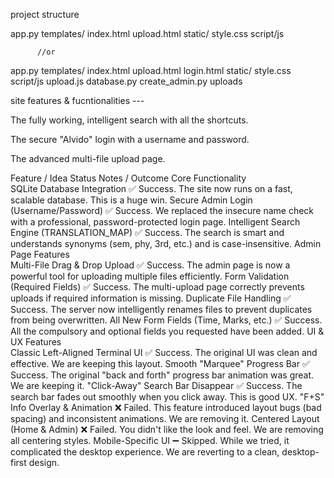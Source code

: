 project structure 

app.py
templates/
          index.html
          upload.html
static/
         style.css
         script/js

         
          //or 

app.py
templates/
         index.html
         upload.html
         login.html
static/
        style.css
        script/js
        upload.js
database.py
create_admin.py
uploads

site features & fucntionalities ---


The fully working, intelligent search with all the shortcuts.

The secure "Alvido" login with a username and password.

The advanced multi-file upload page.

Feature / Idea	Status	Notes / Outcome
Core Functionality		
SQLite Database Integration	✅	Success. The site now runs on a fast, scalable database. This is a huge win.
Secure Admin Login (Username/Password)	✅	Success. We replaced the insecure name check with a professional, password-protected login page.
Intelligent Search Engine (TRANSLATION_MAP)	✅	Success. The search is smart and understands synonyms (sem, phy, 3rd, etc.) and is case-insensitive.
Admin Page Features		
Multi-File Drag & Drop Upload	✅	Success. The admin page is now a powerful tool for uploading multiple files efficiently.
Form Validation (Required Fields)	✅	Success. The multi-upload page correctly prevents uploads if required information is missing.
Duplicate File Handling	✅	Success. The server now intelligently renames files to prevent duplicates from being overwritten.
All New Form Fields (Time, Marks, etc.)	✅	Success. All the compulsory and optional fields you requested have been added.
UI & UX Features		
Classic Left-Aligned Terminal UI	✅	Success. The original UI was clean and effective. We are keeping this layout.
Smooth "Marquee" Progress Bar	✅	Success. The original "back and forth" progress bar animation was great. We are keeping it.
"Click-Away" Search Bar Disappear	✅	Success. The search bar fades out smoothly when you click away. This is good UX.
"F+S" Info Overlay & Animation	❌	Failed. This feature introduced layout bugs (bad spacing) and inconsistent animations. We are removing it.
Centered Layout (Home & Admin)	❌	Failed. You didn't like the look and feel. We are removing all centering styles.
Mobile-Specific UI	➖	Skipped. While we tried, it complicated the desktop experience. We are reverting to a clean, desktop-first design.
